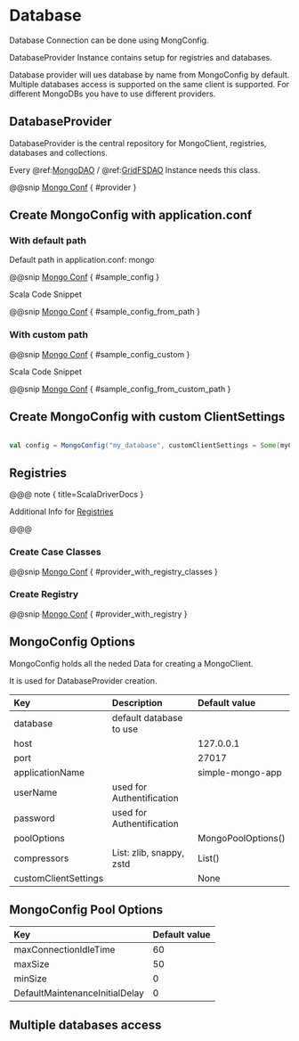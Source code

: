 # Database

Database Connection can be done using MongConfig.

DatabaseProvider Instance contains setup for registries and databases.

Database provider will ues database by name from MongoConfig by default.
Multiple databases access is supported on the same client is supported. For different MongoDBs you have to use different providers.

## DatabaseProvider
DatabaseProvider is the central repository for MongoClient, registries, databases and collections.

Every @ref:[MongoDAO](dao/index.md) / @ref:[GridFSDAO](gridfs/index.md) Instance needs this class.

@@snip [Mongo Conf](/docs/src/main/scala/DatabaseProviderDoc.scala) { #provider }


## Create MongoConfig with application.conf

### With default path

Default path in application.conf: mongo

@@snip [Mongo Conf](/docs/src/main/resources/docs.conf) { #sample_config }

Scala Code Snippet

@@snip [Mongo Conf](/docs/src/main/scala/DatabaseProviderDoc.scala) { #sample_config_from_path }

### With custom path

@@snip [Mongo Conf](/docs/src/main/resources/docs.conf) { #sample_config_custom }

Scala Code Snippet

@@snip [Mongo Conf](/docs/src/main/scala/DatabaseProviderDoc.scala) { #sample_config_from_custom_path }


## Create MongoConfig with custom ClientSettings

```scala

val config = MongoConfig("my_database", customClientSettings = Some(myClientSettings))
```


## Registries

@@@ note { title=ScalaDriverDocs }

Additional Info for [Registries](https://mongodb.github.io/mongo-java-driver/4.0/driver-scala/getting-started/quick-start-case-class/#configuring-case-classes)

@@@

### Create Case Classes

@@snip [Mongo Conf](/docs/src/main/scala/DatabaseProviderDoc.scala) { #provider_with_registry_classes }

### Create Registry

@@snip [Mongo Conf](/docs/src/main/scala/DatabaseProviderDoc.scala) { #provider_with_registry }


## MongoConfig Options

MongoConfig holds all the neded Data for creating a MongoClient.

It is used for DatabaseProvider creation.

| Key                  | Description               | Default value      |
|:---------------------|:--------------------------|:-------------------|
| database             | default database to use   |                    |
| host                 |                           | 127.0.0.1          |
| port                 |                           | 27017              |
| applicationName      |                           | simple-mongo-app   |
| userName             | used for Authentification |                    |
| password             | used for Authentification |                    |
| poolOptions          |                           | MongoPoolOptions() |
| compressors          | List: zlib, snappy, zstd  | List()             |
| customClientSettings |                           | None               |


## MongoConfig Pool Options

| Key                            | Default value |
|:-------------------------------|:--------------|
| maxConnectionIdleTime          | 60            |
| maxSize                        | 50            |
| minSize                        | 0             |
| DefaultMaintenanceInitialDelay | 0             |

## Multiple databases access





